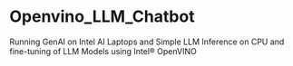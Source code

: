 # Openvino_LLM_Chatbot
Running GenAI on Intel AI Laptops and Simple LLM Inference on CPU and fine-tuning of LLM Models using Intel® OpenVINO
